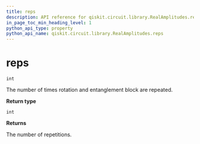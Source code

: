 ```yaml
---
title: reps
description: API reference for qiskit.circuit.library.RealAmplitudes.reps
in_page_toc_min_heading_level: 1
python_api_type: property
python_api_name: qiskit.circuit.library.RealAmplitudes.reps
---
```


# reps

<span id="qiskit.circuit.library.RealAmplitudes.reps" />

`int`

The number of times rotation and entanglement block are repeated.

**Return type**

`int`

**Returns**

The number of repetitions.

